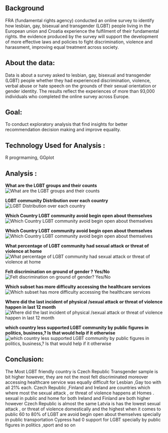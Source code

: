 
## Background

  FRA (fundamental rights agency) conducted an online survey to identify how
  lesbian, gay, bisexual and transgender (LGBT) people living in the European
  union and Croatia experience the fulfilment of their fundamental rights. the
  evidence produced by the survey will support the development of more effective
  laws and policies to fight discrimination, violence and harassment, improving
  equal treatment across society.

## About the data:
  Data is about a survey asked to lesbian, gay, bisexual and transgender (LGBT) people whether they had experienced discrimination, violence, verbal abuse or hate speech on the grounds of their sexual orientation or gender identity. The results reflect the experiences of more than 93,000 individuals who completed the online survey across Europe.

## Goal:
  To conduct exploratory analysis that find insights for better recommendation decision making and improve equality.



## Technology Used for Analysis :
  R progrmaming, GGplot

## Analysis :
 **What are the LGBT groups and their counts**
![What are the LGBT groups and their counts](Images/LGBT_counts_Q1.png)



  **LGBT community Distribution over each country**
![LGBT Distribution over each country](Images/Country_distribuation.png)



**Which Country LGBT  community avoid begin open about themselves**
![Which Country LGBT  community avoid begin open about themselves ](Images/Unrevilved.png)



  **Which Country LGBT  community avoid begin open about themselves**
![Which Country LGBT  community avoid begin open about themselves ](Images/Unrevilved.png)




  **What percentage of LGBT community had sexual attack or threat of violence at home**
![What percentage of LGBT community had sexual attack or threat of violence at home ](Images/SexualAttacks.png)



  **Felt discrimination on ground of gender ? Yes/No**
![Felt discrimination on ground of gender? Yes/No](Images/on_genderground.png)



  **Which subset has more difficulty accessing the healthcare services**
![Which subset has more difficulty accessing the healthcare services](Images/Healthcare_access.png)



**Where did the last incident of physical /sexual attack or threat of         violence happen in last 12 month**
![Where did the last incident of physical /sexual attack or threat of violence happen in last 12 month](Images/Picture1.png)



**which country less supported LGBT community by public figures in politics, business,? Is that would help if it otherwise**
![which country less supported LGBT community by public figures in politics, business,? Is that would help if it otherwise](Images/Picture2.png)



## Conclusion:

The Most LGBT friendly country is Czech Republic
Transgender sample is bit higher however, they are not the most felt discriminated moreover accessing  healthcare service was equally difficult for Lesbian ,Gay too with all 21% each.
Czech Republic ,Finland and Ireland are countries which where most the sexual attack , or threat of violence happens at  Homes .
sexual in public and home for both Ireland and Finland are both higher however Czech Republic is almost the same
Latvia is has the lowest sexual attack , or threat of violence domestically and the highest when it comes to public
60 to 80% of LGBT are avoid begin open about themselves specially in public transportation
Cypress had 0 support for LGBT specially by public figures in politics ,sport and so on

